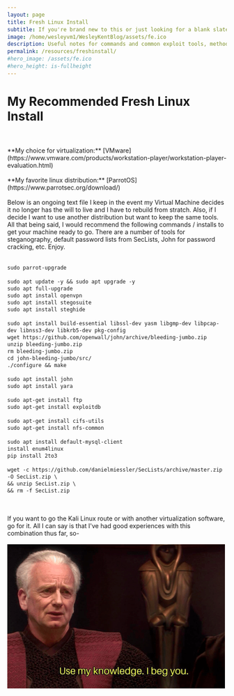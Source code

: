 ```yaml
---
layout: page
title: Fresh Linux Install
subtitle: If you're brand new to this or just looking for a blank slate to start with, I offer you this
image: /home/wesleyvm1/WesleyKentBlog/assets/fe.ico
description: Useful notes for commands and common exploit tools, methods that have proven useful
permalink: /resources/freshinstall/
#hero_image: /assets/fe.ico
#hero_height: is-fullheight
---
```


# My Recommended Fresh Linux Install
<br>
<br>
**My choice for virtualization:** [VMware](https://www.vmware.com/products/workstation-player/workstation-player-evaluation.html)
<br>
<br>
**My favorite linux distribution:** [ParrotOS](https://www.parrotsec.org/download/)
<br>
<br>
Below is an ongoing text file I keep in the event my Virtual Machine decides it no longer has the will to live and I have to rebuild from stratch. Also, if I decide I want to use another distribution but want to keep the same tools. All that being said, I would recommend the following commands / installs to get your machine ready to go. There are a number of tools for steganography, default password lists from SecLists, John for password cracking, etc. Enjoy.
<br>
<br>

```
sudo parrot-upgrade

sudo apt update -y && sudo apt upgrade -y
sudo apt full-upgrade
sudo apt install openvpn
sudo apt install stegosuite
sudo apt install steghide

sudo apt install build-essential libssl-dev yasm libgmp-dev libpcap-dev libnss3-dev libkrb5-dev pkg-config
wget https://github.com/openwall/john/archive/bleeding-jumbo.zip
unzip bleeding-jumbo.zip
rm bleeding-jumbo.zip
cd john-bleeding-jumbo/src/
./configure && make

sudo apt install john
sudo apt install yara

sudo apt-get install ftp
sudo apt-get install exploitdb

sudo apt-get install cifs-utils
sudo apt-get install nfs-common

sudo apt install default-mysql-client
install enum4linux
pip install 2to3

wget -c https://github.com/danielmiessler/SecLists/archive/master.zip -O SecList.zip \
&& unzip SecList.zip \
&& rm -f SecList.zip

```
<br>
<br>
If you want to go the Kali Linux route or with another virtualization software, go for it. All I can say is that I've had good experiences with this combination thus far, so-
<br>
<br>
<img src="/assets/palps.png" alt="">
<!-- img src: https://imgflip.com/memetemplate/304517785/Star-Wars-Palpatine-Use-my-knowledge-I-beg-you--->
